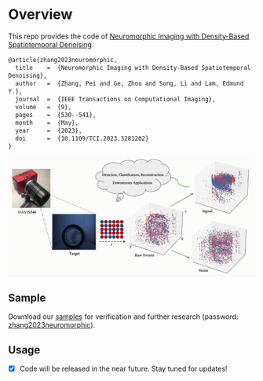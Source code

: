 # Overview
This repo provides the code of [Neuromorphic Imaging with Density-Based Spatiotemporal Denoising](https://doi.org/10.1109/TCI.2023.3281202).
```
@article{zhang2023neuromorphic,
  title    =  {Neuromorphic Imaging with Density-Based Spatiotemporal Denoising},
  author   =  {Zhang, Pei and Ge, Zhou and Song, Li and Lam, Edmund Y.},
  journal  =  {IEEE Transactions on Computational Imaging},
  volume   =  {9},
  pages    =  {530--541},
  month    =  {May},
  year     =  {2023},
  doi      =  {10.1109/TCI.2023.3281202}
}
```
![Demo](./imgs/demo.gif)
## Sample
Download our [samples](https://connecthkuhk-my.sharepoint.com/:u:/g/personal/u3008016_connect_hku_hk/EU1CVbq4zE5Jozh1YR7ZHNUBQIVZ9yjG9xZNfmRSyCvuxA) for verification and further research (password: <ins>zhang2023neuromorphic</ins>).

## Usage
- [x] Code will be released in the near future. Stay tuned for updates!
